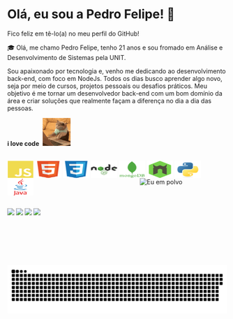 # Olá, eu sou a Pedro Felipe! 👋

Fico feliz em tê-lo(a) no meu perfil do GitHub!

🎓 Olá, me chamo Pedro Felipe, tenho 21 anos e sou fromado em Análise e Desenvolvimento de Sistemas pela UNIT.

Sou apaixonado por tecnologia e, venho me dedicando ao desenvolvimento back-end, com foco em NodeJs. Todos os dias busco aprender algo novo, seja por meio de cursos, projetos pessoais ou desafios práticos. Meu objetivo é me tornar um desenvolvedor back-end com um bom domínio da área e criar soluções que realmente façam a diferença no dia a dia das pessoas.


**i love code**&nbsp;&nbsp;![](cat-typing.gif)&nbsp;&nbsp;

  <div style="display: inline_block"><br>
  <img align="center" alt="Pedro-Js" height="40" width="60" src="https://raw.githubusercontent.com/devicons/devicon/master/icons/javascript/javascript-plain.svg">
  <img align="center" alt="Pedro-HTML" height="40" width="60" src="https://raw.githubusercontent.com/devicons/devicon/master/icons/html5/html5-original.svg">
  <img align="center" alt="Pedro-CSS" height="40" width="60" src="https://raw.githubusercontent.com/devicons/devicon/master/icons/css3/css3-original.svg">
  <img align="center" alt="Pedro-Node" height="40" width="60" src="https://github.com/devicons/devicon/blob/master/icons/nodejs/nodejs-original-wordmark.svg">
  <img align="center" alt="Pedro-MongoDB" height="40" width="60" src="https://github.com/devicons/devicon/blob/master/icons/mongodb/mongodb-plain-wordmark.svg">
  <img align="center" alt="Pedro-Nodemon" height="40" width="60" src="https://github.com/devicons/devicon/blob/master/icons/nodemon/nodemon-original.svg">
  <img align="center" alt="Pedro-Python" height="40" width="60" src="https://github.com/devicons/devicon/blob/master/icons/python/python-original.svg">
  <img align="center" alt="Pedro-Java" height="40" width="60" src="https://github.com/devicons/devicon/blob/master/icons/java/java-original-wordmark.svg">


  
	  
 <img align="right" height="200" width="200" src="https://media.discordapp.net/attachments/1240310922086453373/1240311943835680818/porco_nave_espacial.png?ex=66461a03&is=6644c883&hm=514e9675e75813418f5b564a2fbc0239f81a1934379d8140a1b114509224feb4&=&format=webp&quality=lossless" alt="Eu em polvo">
</div>
  
  ##
  
<div>
  <a href="https://www.linkedin.com/in/pedro-felipe-7116351a8/" target="_blank"><img src="https://img.shields.io/badge/-LinkedIn-%230077B5?style=for-the-badge&logo=linkedin&logoColor=white" target="_blank"></a>  
  <a href = "mailto:pedrofelipemsilva@gmail.com"><img src="https://img.shields.io/badge/-Gmail-%23333?style=for-the-badge&logo=gmail&logoColor=white" target="_blank"></a> 
  <a href="https://codepen.io/p_felipe" target="_blank"><img src="https://img.shields.io/badge/Codepen-000000?style=for-the-badge&logo=codepen&logoColor=white" target="_blank"></a>
  <a href="https://instagram.com/_peedrozx" target="_blank"><img src="https://img.shields.io/badge/-Instagram-%23E4405F?style=for-the-badge&logo=instagram&logoColor=white" target="_blank"></a> 
</div>
  
   ![Snake animation](https://github.com/p-felipebr/p-felipebr/blob/output/github-contribution-grid-snake.svg)
